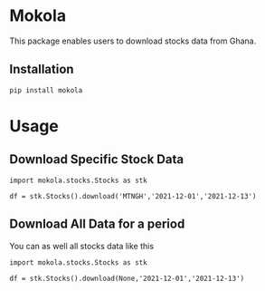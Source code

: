 Mokola
===========
This package enables users to download stocks data from Ghana.

Installation
-------------
```
pip install mokola
```

Usage
=============
Download Specific Stock Data
-----------------------------
```
import mokola.stocks.Stocks as stk
```

```
df = stk.Stocks().download('MTNGH','2021-12-01','2021-12-13')
```

Download All Data for a period
------------------------------
You can as well all stocks data like this

```
import mokola.stocks.Stocks as stk
```

```
df = stk.Stocks().download(None,'2021-12-01','2021-12-13')
```